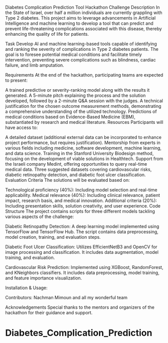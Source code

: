 Diabetes Complication Prediction Tool
Hackathon Challenge Description
In the State of Israel, over half a million individuals are currently grappling with Type 2 diabetes. This project aims to leverage advancements in Artificial Intelligence and machine learning to develop a tool that can predict and prevent life-threatening complications associated with this disease, thereby enhancing the quality of life for patients.

Task
Develop AI and machine learning-based tools capable of identifying and ranking the severity of complications in Type 2 diabetes patients. The goal is to foresee potential medical conditions and facilitate timely intervention, preventing severe complications such as blindness, cardiac failure, and limb amputation.

Requirements
At the end of the hackathon, participating teams are expected to present:

A trained predictive or severity-ranking model along with the results it generated.
A 5-minute pitch explaining the process and the solution developed, followed by a 2-minute Q&A session with the judges.
A technical justification for the chosen outcome measurement methods, demonstrating a comprehensive understanding of the utilized technology.
Predictions of medical conditions based on Evidence-Based Medicine (EBM), substantiated by research and medical literature.
Resources
Participants will have access to:

A detailed dataset (additional external data can be incorporated to enhance project performance, but requires justification).
Mentorship from experts in various fields including medicine, software development, machine learning, and data science.
Training in the Stanford University Biodesign method, focusing on the development of viable solutions in Healthtech.
Support from the Israeli company Medint, offering opportunities to query real-time medical data.
Three suggested datasets covering cardiovascular risks, diabetic retinopathy detection, and diabetic foot ulcer classification.
Evaluation Criteria
The solutions will be evaluated based on:

Technological proficiency (40%): Including model selection and real-time applicability.
Medical relevance (40%): Including clinical relevance, patient impact, research basis, and medical innovation.
Additional criteria (20%): Including presentation skills, solution creativity, and user experience.
Code Structure
The project contains scripts for three different models tackling various aspects of the challenge:

Diabetic Retinopathy Detection: A deep learning model implemented using TensorFlow and TensorFlow Hub. The script contains data preprocessing, model creation, training, and evaluation steps.

Diabetic Foot Ulcer Classification: Utilizes EfficientNetB3 and OpenCV for image processing and classification. It includes data augmentation, model training, and evaluation.

Cardiovascular Risk Prediction: Implemented using XGBoost, RandomForest, and KNeighbors classifiers. It includes data preprocessing, model training, and feature importance visualization.

Installation & Usage:


Contributors:
Nachman Mimoun
and all my wonderful team

Acknowledgements
Special thanks to the mentors and organizers of the hackathon for their guidance and support.

# Diabetes_Complication_Prediction
